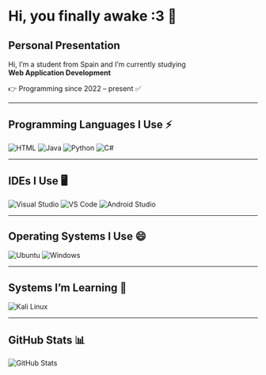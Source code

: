 # Hi, you finally awake :3 👋

## Personal Presentation
Hi, I’m a student from Spain and I’m currently studying  
**Web Application Development**  

👉 Programming since 2022 – present ✅

---

## Programming Languages I Use ⚡
![HTML](https://skillicons.dev/icons?i=html) 
![Java](https://skillicons.dev/icons?i=java) 
![Python](https://skillicons.dev/icons?i=py) 
![C#](https://skillicons.dev/icons?i=c#)

---

## IDEs I Use 🖥️
![Visual Studio](https://skillicons.dev/icons?i=visualstudio) 
![VS Code](https://skillicons.dev/icons?i=vscode) 
![Android Studio](https://skillicons.dev/icons?i=androidstudio)

---

## Operating Systems I Use 😄
![Ubuntu](https://skillicons.dev/icons?i=ubuntu) 
![Windows](https://skillicons.dev/icons?i=windows)

---

## Systems I’m Learning 🤔
![Kali Linux](https://skillicons.dev/icons?i=kali)

---

## GitHub Stats 📊
![GitHub Stats](https://github-readme-stats.vercel.app/api?username=MartinV-V&show_icons=true&theme=radical)

